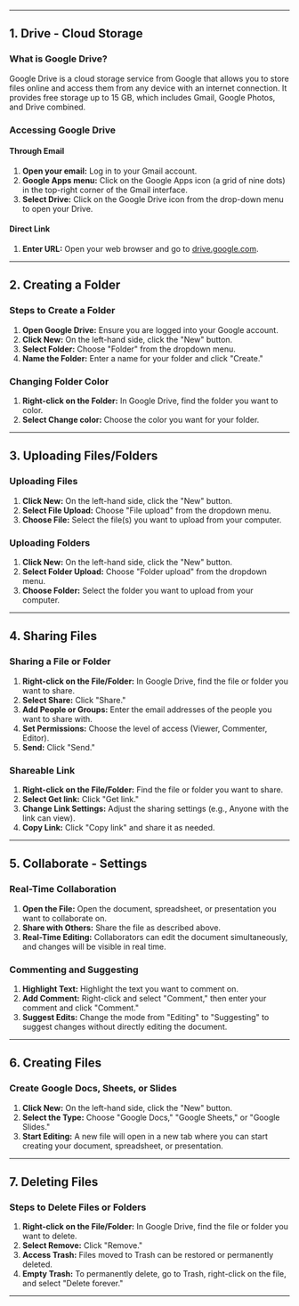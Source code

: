 
---

## 1. Drive - Cloud Storage

### What is Google Drive?
Google Drive is a cloud storage service from Google that allows you to store files online and access them from any device with an internet connection. It provides free storage up to 15 GB, which includes Gmail, Google Photos, and Drive combined.

### Accessing Google Drive
#### Through Email
1. **Open your email:** Log in to your Gmail account.
2. **Google Apps menu:** Click on the Google Apps icon (a grid of nine dots) in the top-right corner of the Gmail interface.
3. **Select Drive:** Click on the Google Drive icon from the drop-down menu to open your Drive.

#### Direct Link
1. **Enter URL:** Open your web browser and go to [drive.google.com](https://drive.google.com).

---

## 2. Creating a Folder

### Steps to Create a Folder
1. **Open Google Drive:** Ensure you are logged into your Google account.
2. **Click New:** On the left-hand side, click the "New" button.
3. **Select Folder:** Choose "Folder" from the dropdown menu.
4. **Name the Folder:** Enter a name for your folder and click "Create."

### Changing Folder Color
1. **Right-click on the Folder:** In Google Drive, find the folder you want to color.
2. **Select Change color:** Choose the color you want for your folder.

---

## 3. Uploading Files/Folders

### Uploading Files
1. **Click New:** On the left-hand side, click the "New" button.
2. **Select File Upload:** Choose "File upload" from the dropdown menu.
3. **Choose File:** Select the file(s) you want to upload from your computer.

### Uploading Folders
1. **Click New:** On the left-hand side, click the "New" button.
2. **Select Folder Upload:** Choose "Folder upload" from the dropdown menu.
3. **Choose Folder:** Select the folder you want to upload from your computer.

---

## 4. Sharing Files

### Sharing a File or Folder
1. **Right-click on the File/Folder:** In Google Drive, find the file or folder you want to share.
2. **Select Share:** Click "Share."
3. **Add People or Groups:** Enter the email addresses of the people you want to share with.
4. **Set Permissions:** Choose the level of access (Viewer, Commenter, Editor).
5. **Send:** Click "Send."

### Shareable Link
1. **Right-click on the File/Folder:** Find the file or folder you want to share.
2. **Select Get link:** Click "Get link."
3. **Change Link Settings:** Adjust the sharing settings (e.g., Anyone with the link can view).
4. **Copy Link:** Click "Copy link" and share it as needed.

---

## 5. Collaborate - Settings

### Real-Time Collaboration
1. **Open the File:** Open the document, spreadsheet, or presentation you want to collaborate on.
2. **Share with Others:** Share the file as described above.
3. **Real-Time Editing:** Collaborators can edit the document simultaneously, and changes will be visible in real time.

### Commenting and Suggesting
1. **Highlight Text:** Highlight the text you want to comment on.
2. **Add Comment:** Right-click and select "Comment," then enter your comment and click "Comment."
3. **Suggest Edits:** Change the mode from "Editing" to "Suggesting" to suggest changes without directly editing the document.

---

## 6. Creating Files

### Create Google Docs, Sheets, or Slides
1. **Click New:** On the left-hand side, click the "New" button.
2. **Select the Type:** Choose "Google Docs," "Google Sheets," or "Google Slides."
3. **Start Editing:** A new file will open in a new tab where you can start creating your document, spreadsheet, or presentation.

---

## 7. Deleting Files

### Steps to Delete Files or Folders
1. **Right-click on the File/Folder:** In Google Drive, find the file or folder you want to delete.
2. **Select Remove:** Click "Remove."
3. **Access Trash:** Files moved to Trash can be restored or permanently deleted.
4. **Empty Trash:** To permanently delete, go to Trash, right-click on the file, and select "Delete forever."

---
